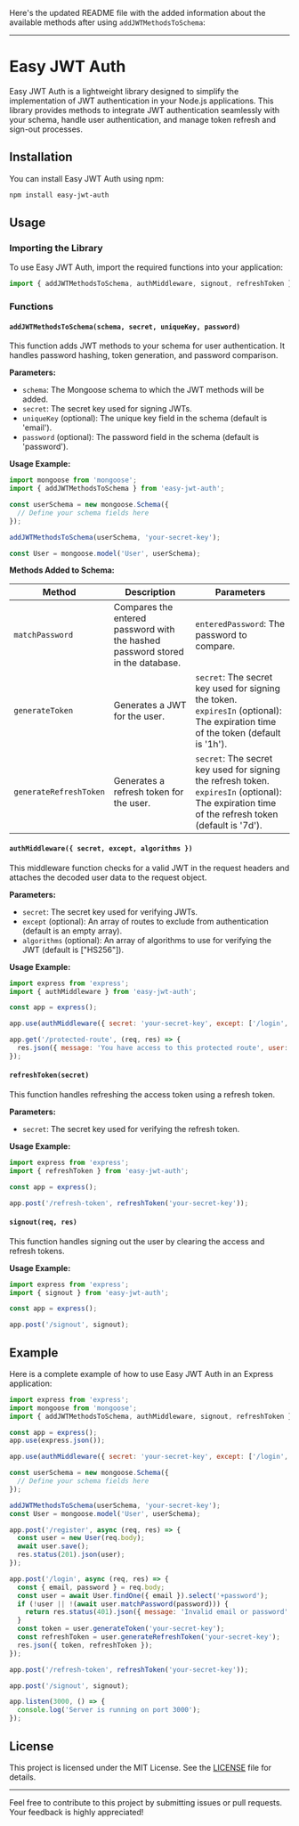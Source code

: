 Here's the updated README file with the added information about the available methods after using `addJWTMethodsToSchema`:

---

# Easy JWT Auth

Easy JWT Auth is a lightweight library designed to simplify the implementation of JWT authentication in your Node.js applications. This library provides methods to integrate JWT authentication seamlessly with your schema, handle user authentication, and manage token refresh and sign-out processes.

## Installation

You can install Easy JWT Auth using npm:

```bash
npm install easy-jwt-auth
```

## Usage

### Importing the Library

To use Easy JWT Auth, import the required functions into your application:

```javascript
import { addJWTMethodsToSchema, authMiddleware, signout, refreshToken } from 'easy-jwt-auth';
```

### Functions

#### `addJWTMethodsToSchema(schema, secret, uniqueKey, password)`

This function adds JWT methods to your schema for user authentication. It handles password hashing, token generation, and password comparison.

**Parameters:**
- `schema`: The Mongoose schema to which the JWT methods will be added.
- `secret`: The secret key used for signing JWTs.
- `uniqueKey` (optional): The unique key field in the schema (default is 'email').
- `password` (optional): The password field in the schema (default is 'password').

**Usage Example:**

```javascript
import mongoose from 'mongoose';
import { addJWTMethodsToSchema } from 'easy-jwt-auth';

const userSchema = new mongoose.Schema({
  // Define your schema fields here
});

addJWTMethodsToSchema(userSchema, 'your-secret-key');

const User = mongoose.model('User', userSchema);
```

**Methods Added to Schema:**

| Method              | Description                                                         | Parameters                                           |
|---------------------|---------------------------------------------------------------------|------------------------------------------------------|
| `matchPassword`     | Compares the entered password with the hashed password stored in the database. | `enteredPassword`: The password to compare.         |
| `generateToken`     | Generates a JWT for the user.                                        | `secret`: The secret key used for signing the token.<br>`expiresIn` (optional): The expiration time of the token (default is '1h'). |
| `generateRefreshToken` | Generates a refresh token for the user.                              | `secret`: The secret key used for signing the refresh token.<br>`expiresIn` (optional): The expiration time of the refresh token (default is '7d'). |

#### `authMiddleware({ secret, except, algorithms })`

This middleware function checks for a valid JWT in the request headers and attaches the decoded user data to the request object.

**Parameters:**
- `secret`: The secret key used for verifying JWTs.
- `except` (optional): An array of routes to exclude from authentication (default is an empty array).
- `algorithms` (optional): An array of algorithms to use for verifying the JWT (default is ["HS256"]).

**Usage Example:**

```javascript
import express from 'express';
import { authMiddleware } from 'easy-jwt-auth';

const app = express();

app.use(authMiddleware({ secret: 'your-secret-key', except: ['/login', '/register'] }));

app.get('/protected-route', (req, res) => {
  res.json({ message: 'You have access to this protected route', user: req.user });
});
```

#### `refreshToken(secret)`

This function handles refreshing the access token using a refresh token.

**Parameters:**
- `secret`: The secret key used for verifying the refresh token.

**Usage Example:**

```javascript
import express from 'express';
import { refreshToken } from 'easy-jwt-auth';

const app = express();

app.post('/refresh-token', refreshToken('your-secret-key'));
```

#### `signout(req, res)`

This function handles signing out the user by clearing the access and refresh tokens.

**Usage Example:**

```javascript
import express from 'express';
import { signout } from 'easy-jwt-auth';

const app = express();

app.post('/signout', signout);
```

## Example

Here is a complete example of how to use Easy JWT Auth in an Express application:

```javascript
import express from 'express';
import mongoose from 'mongoose';
import { addJWTMethodsToSchema, authMiddleware, signout, refreshToken } from 'easy-jwt-auth';

const app = express();
app.use(express.json());

app.use(authMiddleware({ secret: 'your-secret-key', except: ['/login', '/register'] }));

const userSchema = new mongoose.Schema({
  // Define your schema fields here
});

addJWTMethodsToSchema(userSchema, 'your-secret-key');
const User = mongoose.model('User', userSchema);

app.post('/register', async (req, res) => {
  const user = new User(req.body);
  await user.save();
  res.status(201).json(user);
});

app.post('/login', async (req, res) => {
  const { email, password } = req.body;
  const user = await User.findOne({ email }).select('+password');
  if (!user || !(await user.matchPassword(password))) {
    return res.status(401).json({ message: 'Invalid email or password' });
  }
  const token = user.generateToken('your-secret-key');
  const refreshToken = user.generateRefreshToken('your-secret-key');
  res.json({ token, refreshToken });
});

app.post('/refresh-token', refreshToken('your-secret-key'));

app.post('/signout', signout);

app.listen(3000, () => {
  console.log('Server is running on port 3000');
});
```

## License

This project is licensed under the MIT License. See the [LICENSE](LICENSE) file for details.

---

Feel free to contribute to this project by submitting issues or pull requests. Your feedback is highly appreciated!
